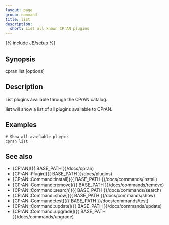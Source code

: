 ```yaml
---
layout: page
group: command
title: list
description:
  short: List all known CPrAN plugins
---
```

{% include JB/setup %}

## Synopsis

cpran list \[options\]

## Description

List plugins available through the CPrAN catalog.

**list** will show a list of all plugins available to CPrAN.

## Examples

    # Show all available plugins
    cpran list

## See also

* [CPrAN]({{ BASE_PATH }}/docs/cpran)
* [CPrAN::Plugin]({{ BASE_PATH }}/docs/plugins)
* [CPrAN::Command::install]({{ BASE_PATH }}/docs/commands/install)
* [CPrAN::Command::remove]({{ BASE_PATH }}/docs/commands/remove)
* [CPrAN::Command::search]({{ BASE_PATH }}/docs/commands/search)
* [CPrAN::Command::show]({{ BASE_PATH }}/docs/commands/show)
* [CPrAN::Command::test]({{ BASE_PATH }}/docs/commands/test)
* [CPrAN::Command::update]({{ BASE_PATH }}/docs/commands/update)
* [CPrAN::Command::upgrade]({{ BASE_PATH }}/docs/commands/upgrade)
